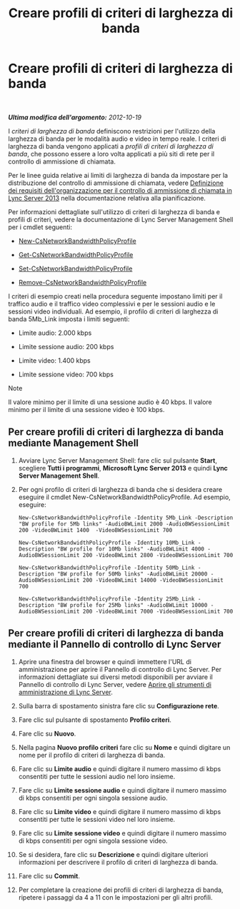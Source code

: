 ﻿---
title: Creare profili di criteri di larghezza di banda
TOCTitle: Creare profili di criteri di larghezza di banda
ms:assetid: a71881ef-b04a-465e-9abb-0577bfd182f3
ms:mtpsurl: https://technet.microsoft.com/it-it/library/Gg412785(v=OCS.15)
ms:contentKeyID: 49301574
ms.date: 08/24/2015
mtps_version: v=OCS.15
ms.translationtype: HT
---

# Creare profili di criteri di larghezza di banda

 

_**Ultima modifica dell'argomento:** 2012-10-19_

I *criteri di larghezza di banda* definiscono restrizioni per l'utilizzo della larghezza di banda per le modalità audio e video in tempo reale. I criteri di larghezza di banda vengono applicati a *profili di criteri di larghezza di banda*, che possono essere a loro volta applicati a più siti di rete per il controllo di ammissione di chiamata.

Per le linee guida relative ai limiti di larghezza di banda da impostare per la distribuzione del controllo di ammissione di chiamata, vedere [Definizione dei requisiti dell'organizzazione per il controllo di ammissione di chiamata in Lync Server 2013](lync-server-2013-defining-your-requirements-for-call-admission-control.md) nella documentazione relativa alla pianificazione.

Per informazioni dettagliate sull'utilizzo di criteri di larghezza di banda e profili di criteri, vedere la documentazione di Lync Server Management Shell per i cmdlet seguenti:

  - [New-CsNetworkBandwidthPolicyProfile](new-csnetworkbandwidthpolicyprofile.md)

  - [Get-CsNetworkBandwidthPolicyProfile](https://docs.microsoft.com/en-us/powershell/module/skype/Get-CsNetworkBandwidthPolicyProfile)

  - [Set-CsNetworkBandwidthPolicyProfile](set-csnetworkbandwidthpolicyprofile.md)

  - [Remove-CsNetworkBandwidthPolicyProfile](remove-csnetworkbandwidthpolicyprofile.md)

I criteri di esempio creati nella procedura seguente impostano limiti per il traffico audio e il traffico video complessivi e per le sessioni audio e le sessioni video individuali. Ad esempio, il profilo di criteri di larghezza di banda 5Mb\_Link imposta i limiti seguenti:

  - Limite audio: 2.000 kbps

  - Limite sessione audio: 200 kbps

  - Limite video: 1.400 kbps

  - Limite sessione video: 700 kbps


> [!NOTE]
> Il valore minimo per il limite di una sessione audio è 40 kbps. Il valore minimo per il limite di una sessione video è 100 kbps.



## Per creare profili di criteri di larghezza di banda mediante Management Shell

1.  Avviare Lync Server Management Shell: fare clic sul pulsante **Start**, scegliere **Tutti i programmi**, **Microsoft Lync Server 2013** e quindi **Lync Server Management Shell**.

2.  Per ogni profilo di criteri di larghezza di banda che si desidera creare eseguire il cmdlet New-CsNetworkBandwidthPolicyProfile. Ad esempio, eseguire:
    
        New-CsNetworkBandwidthPolicyProfile -Identity 5Mb_Link -Description "BW profile for 5Mb links" -AudioBWLimit 2000 -AudioBWSessionLimit 200 -VideoBWLimit 1400  -VideoBWSessionLimit 700
    
        New-CsNetworkBandwidthPolicyProfile -Identity 10Mb_Link -Description "BW profile for 10Mb links" -AudioBWLimit 4000 -AudioBWSessionLimit 200 -VideoBWLimit 2800 -VideoBWSessionLimit 700
    
        New-CsNetworkBandwidthPolicyProfile -Identity 50Mb_Link -Description "BW profile for 50Mb links" -AudioBWLimit 20000 -AudioBWSessionLimit 200 -VideoBWLimit 14000 -VideoBWSessionLimit 700
    
        New-CsNetworkBandwidthPolicyProfile -Identity 25Mb_Link -Description "BW profile for 25Mb links" -AudioBWLimit 10000 -AudioBWSessionLimit 200 -VideoBWLimit 7000 -VideoBWSessionLimit 700

## Per creare profili di criteri di larghezza di banda mediante il Pannello di controllo di Lync Server

1.  Aprire una finestra del browser e quindi immettere l'URL di amministrazione per aprire il Pannello di controllo di Lync Server. Per informazioni dettagliate sui diversi metodi disponibili per avviare il Pannello di controllo di Lync Server, vedere [Aprire gli strumenti di amministrazione di Lync Server](lync-server-2013-open-lync-server-administrative-tools.md).

2.  Sulla barra di spostamento sinistra fare clic su **Configurazione rete**.

3.  Fare clic sul pulsante di spostamento **Profilo criteri**.

4.  Fare clic su **Nuovo**.

5.  Nella pagina **Nuovo profilo criteri** fare clic su **Nome** e quindi digitare un nome per il profilo di criteri di larghezza di banda.

6.  Fare clic su **Limite audio** e quindi digitare il numero massimo di kbps consentiti per tutte le sessioni audio nel loro insieme.

7.  Fare clic su **Limite sessione audio** e quindi digitare il numero massimo di kbps consentiti per ogni singola sessione audio.

8.  Fare clic su **Limite video** e quindi digitare il numero massimo di kbps consentiti per tutte le sessioni video nel loro insieme.

9.  Fare clic su **Limite sessione video** e quindi digitare il numero massimo di kbps consentiti per ogni singola sessione video.

10. Se si desidera, fare clic su **Descrizione** e quindi digitare ulteriori informazioni per descrivere il profilo di criteri di larghezza di banda.

11. Fare clic su **Commit**.

12. Per completare la creazione dei profili di criteri di larghezza di banda, ripetere i passaggi da 4 a 11 con le impostazioni per gli altri profili.

